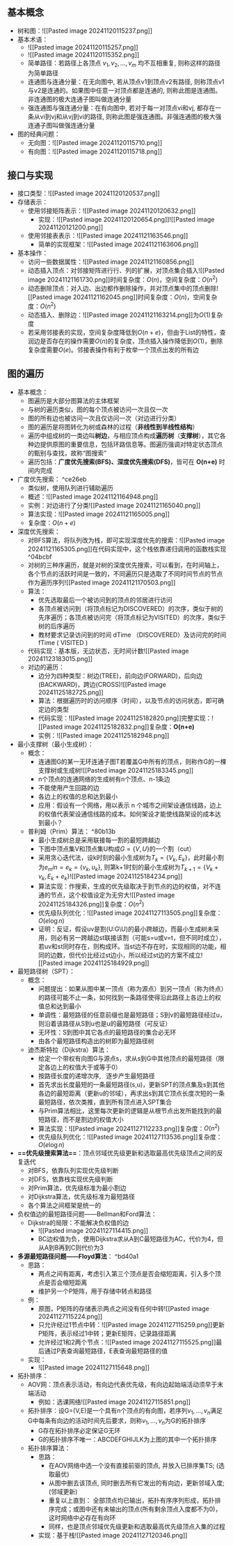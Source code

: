 ## 基本概念

- 树和图：![[Pasted image 20241120115237.png]]
- 基本术语：
	- ![[Pasted image 20241120115257.png]]
	- ![[Pasted image 20241120115352.png]]
	- 简单路径：若路径上各顶点 $v_1, v_2, ..., v_m$ 均不互相重复, 则称这样的路径为简单路径
	- 连通图与连通分量：在无向图中, 若从顶点v1到顶点v2有路径, 则称顶点v1与v2是连通的。如果图中任意一对顶点都是连通的, 则称此图是连通图。非连通图的极大连通子图叫做连通分量
	- 强连通图与强连通分量：在有向图中, 若对于每一对顶点vi和vj, 都存在一条从vi到vj和从vj到vi的路径, 则称此图是强连通图。非强连通图的极大强连通子图叫做强连通分量
- 图的经典问题：
	- 无向图：![[Pasted image 20241120115710.png]]
	- 有向图：![[Pasted image 20241120115718.png]]
## 接口与实现

- 接口类型：![[Pasted image 20241120120537.png]]
- 存储表示：
	- 使用邻接矩阵表示：![[Pasted image 20241120120632.png]]
		- 实现：![[Pasted image 20241120120654.png]]![[Pasted image 20241120121200.png]]
	- 使用邻接表表示：![[Pasted image 20241121163546.png]]
		- 简单的实现框架：![[Pasted image 20241121163606.png]]
- 基本操作：
	- 访问一些数据属性：![[Pasted image 20241121160856.png]]
	- 动态插入顶点：对邻接矩阵进行行、列的扩展，对顶点集合插入![[Pasted image 20241121161730.png]]时间复杂度：$O(n)$，空间复杂度：$O(n^2)$
	- 动态删除顶点：对入边、出边都作删除操作，并对顶点集中的顶点删除![[Pasted image 20241121162045.png]]时间复杂度：$O(n)$，空间复杂度：$O(n^2)$
	- 动态插入、删除边：![[Pasted image 20241121163214.png]]为$O(1)$复杂度
	- 若采用邻接表的实现，空间复杂度降低到$O(n+e)$，但由于List的特性，查润边是否存在的操作需要$O(n)$的复杂度，顶点插入操作降低到$O(1)$，删除复杂度需要$O(e)$。邻接表操作有利于枚举一个顶点出发的所有边
## 图的遍历

- 基本概念：
	- 图遍历是大部分图算法的主体框架
	- 与树的遍历类似，图的每个顶点被访问一次且仅一次
	- 图的所有边也被访问一次且仅访问一次（对边进行分类）
	- 图的遍历是将图转化为树或森林的过程（**非线性到半线性结构**）
	- 遍历中组成树的一类边叫**树边**，与相应顶点构成**遍历树**（**支撑树**），其它各种边提供原图的重要信息，包括环路信息等。图遍历强调对特定状态顶点的甄别与查找，故称“图搜索”
	- 遍历包括：**广度优先搜索(BFS)、深度优先搜索(DFS)**，皆可在 **O(n+e)** 时间内完成
- 广度优先搜索： ^ce26eb
	- 类似树，使用队列进行辅助遍历
	- 概述：![[Pasted image 20241121164948.png]]
	- 实例：对边进行了分类![[Pasted image 20241121165040.png]]
	- 算法实现：![[Pasted image 20241121165005.png]]
	- 复杂度：$O(n+e)$
- 深度优先搜索：
	- 对BFS算法，将队列改为栈，即可实现深度优先的搜索：![[Pasted image 20241121165305.png]]在代码实现中，这个栈依靠递归调用的函数栈实现 ^04bcbf
	- 对树的三种序遍历，就是对树的深度优先搜索，可以看到，在时间轴上，各个节点的活跃时间是一致的，不同遍历只是选取了不同时间节点的节点作为遍历序列![[Pasted image 20241121170503.png]]
	- 算法：
		- 优先选取最后一个被访问到的顶点的邻居进行访问
		- 各顶点被访问到（将顶点标记为DISCOVERED）的次序，类似于树的先序遍历；各顶点被访问完（将顶点标记为VISITED）的次序，类似于树的后序遍历
		- 教材要求记录访问到的时间 dTime （DISCOVERED）及访问完的时间 fTime ( VISITED )
	- 代码实现：基本版，无边状态，无时间计数![[Pasted image 20241123183015.png]]
	- 对边的遍历：
		- 边分为四种类型：树边(TREE)，前向边(FORWARD)，后向边(BACKWARD)，跨边(CROSS)![[Pasted image 20241125182725.png]]
		- 算法：根据遍历时的访问顺序（时间），以及节点的访问状态，即可确定边的类型
		- 代码实现：![[Pasted image 20241125182820.png]]完整实现：![[Pasted image 20241125182832.png]]复杂度：**O(n+e)**
		- 实例：![[Pasted image 20241125182948.png]]
- 最小支撑树（最小生成树）：
	- 概念：
		- 连通图G的某一无环连通子图T若覆盖G中所有的顶点，则称作G的一棵支撑树或生成树![[Pasted image 20241125183345.png]]
		- n个顶点的连通网络的生成树有n个顶点、n-1条边
		- 不能使用产生回路的边
		- 各边上的权值的总和达到最小
		- 应用：假设有一个网络，用以表示 n 个城市之间架设通信线路，边上的权值代表架设通信线路的成本。如何架设才能使线路架设的成本达到最小？
	- 普利姆（Prim）算法： ^80b13b
		- 最小生成树总是采用联接每一割的最短跨越边
		- 下图中顶点集V和顶点集U构成$G=\{V,U\}$的一个割（cut）
		- 采用贪心迭代法，设k时刻的最小生成树为$T_k=\{V_k,E_k\}$，此时最小割为$e_min=e_k=\{v_k,u_k\}$, 则第k+1时刻的最小生成树为$T_{k+1}=\{V_k +v_k, E_k+e_k\}$![[Pasted image 20241125184234.png]]
		- 算法实现：作搜索，生成的优先级取决于到节点的边的权值，对不连通的节点，这个权值设定为无穷大![[Pasted image 20241125184326.png]]复杂度：$O(n^2)$
		- 优先级队列优化：![[Pasted image 20241127113505.png]]复杂度：$O(e\log n)$
		- 证明：反证，假设uv是割(U:G\U)的最小跨越边，而最小生成树未采用，则必有另一跨越边st联接该割（可能s=u或v=t，但不同时成立），若uv和st同时存在，则构成环。当st边不存在时，实现相同的功能，相同的边数，但代价比经过st边小，所以经过st边的方案不成立![[Pasted image 20241125184929.png]]
- 最短路径树（SPT）：
	- 概念：
		- 问题提出：如果从图中某一顶点（称为源点）到另一顶点（称为终点）的路径可能不止一条，如何找到一条路径使得沿此路径上各边上的权值总和达到最小
		- 单调性：最短路径的任意前缀也是最短路径；S到v的最短路径经过u，则沿着该路径从S到u也是u的最短路径（可反证）
		- 无环性：S到图中其它各点的最短路径的集合必无环
		- 由各个最短路径构造出的树即为最短路径树
	- 迪杰斯特拉（Dijkstra）算法：
		- 给定一个带权有向图G与源点s，求从s到G中其他顶点的最短路径（限定各边上的权值大于或等于0）
		- 按路径长度的递增次序,   逐步产生最短路径
		- 首先求出长度最短的一条最短路径(s,u)，更新SPT的顶点集及s到其他各边的最短距离（更新u的邻域），再求出s到其它顶点长度次短的一条最短路径，依次类推，直到所有顶点进入SPT集合
		- 与Prim算法相比，这里每次更新的逻辑是从根节点出发所能找到的最短路径，而不是割边的权值大小
		- 算法实现：![[Pasted image 20241127112233.png]]复杂度：$O(n^2)$
		- 优先级队列优化：![[Pasted image 20241127113536.png]]复杂度：$O(e\log n)$
- **==优先级搜索算法==**：顶点邻域优先级更新和选取最高优先级顶点之间的反复迭代
	- 对BFS，依靠队列实现优先级判断
	- 对DFS，依靠栈实现优先级判断
	- 对Prim算法，优先级标准为最小割边
	- 对Dijkstra算法，优先级标准为最短路径
	- 各个算法之间框架是统一的
- 负权值边的最短路径问题——Bellman和Ford算法：
	- Dijkstra的局限：不能解决负权值的边
		- ![[Pasted image 20241127114415.png]]
		- BC边权值为负，使用Dijkstra求从A到C最短路径为AC，代价为4，但从A到B再到C则代价为3
- **多源最短路径问题——Floyd算法**： ^bd40a1
	- 思路：
		- 两点之间有距离，考虑引入第三个顶点是否会缩短距离，引入多个顶点是否会缩短距离
		- 维护另一个P矩阵，用于存储中转点和路径
	- 例：
		- 原图，P矩阵的存储表示两点之间没有任何中转![[Pasted image 20241127115224.png]]
		- 只允许经过1节点中转：![[Pasted image 20241127115259.png]]更新P矩阵，表示经过1中转；更新E矩阵，记录路径距离
		- 允许经过1和2两个节点：![[Pasted image 20241127115525.png]]最后通过P表查询最短路径，E表查询最短路径的值
	- 实现：
		- ![[Pasted image 20241127115648.png]]
- 拓扑排序：
	- AOV网：顶点表示活动，有向边代表优先级，有向边起始端活动须早于末端活动
		- 例如：选课网络![[Pasted image 20241127115851.png]]
	- 拓扑排序：设G=(V,E)是一个具有n个顶点的有向图，若序列$v_1,…,v_n$满足G中每条有向边的活动时间先后要求，则称$v_1,…,v_n$为G的拓扑排序
		- G存在拓扑排序必定保证G无环
		- G的拓扑排序不唯一：ABCDEFGHIJLK为上图的其中一个拓扑排序
	- 拓扑排序算法：
		- 思路：
			- 在AOV网络中选一个没有直接前驱的顶点, 并放入已排序集TS; (选取最优)
			- 从图中删去该顶点, 同时删去所有它发出的有向边，更新邻域入度; (邻域更新)
			- 重复以上直到： 全部顶点均已输出，拓扑有序序列形成，拓扑排序完成；或图中还有未输出的顶点(所有剩余顶点入度都不为0)，这时网络中必存在有向环
			- 同样，也是顶点邻域优先级更新和选取最高优先级顶点入集的过程
		- 实现：基于栈![[Pasted image 20241127120346.png]]